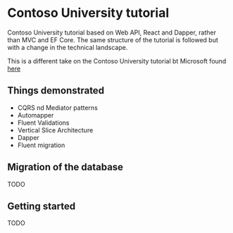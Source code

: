 # Contoso University tutorial
Contoso University tutorial based on Web API, React and Dapper, rather than MVC and EF Core. The same structure of the tutorial is followed but with a change in the technical landscape.

This is a different take on the Contoso University tutorial bt Microsoft found [here](https://docs.microsoft.com/en-us/aspnet/mvc/overview/getting-started/getting-started-with-ef-using-mvc/creating-an-entity-framework-data-model-for-an-asp-net-mvc-application)

## Things demonstrated
 - CQRS nd Mediator patterns
 - Automapper
 - Fluent Validations
 - Vertical Slice Architecture
 - Dapper
 - Fluent migration
 
 ## Migration of the database
 TODO
 
 ## Getting started
 TODO
 
 

